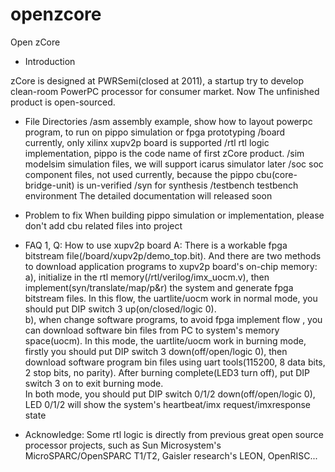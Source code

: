 openzcore
=========
Open zCore

* Introduction

zCore is designed at PWRSemi(closed at 2011), a startup try to develop clean-room PowerPC processor for consumer market. Now The unfinished product is open-sourced.

* File Directories
/asm            assembly example, show how to layout powerpc program, to run on pippo simulation or fpga prototyping
/board          currently, only xilinx xupv2p board is supported
/rtl            rtl logic implementation, pippo is the code name of first zCore product.
/sim            modelsim simulation files, we will support icarus simulator later
/soc            soc component files, not used currently, because the pippo cbu(core-bridge-unit) is un-verified
/syn            for synthesis 
/testbench      testbench environment
The detailed documentation will released soon

* Problem to fix
    When building pippo simulation or implementation, please don't add cbu related files into project
    
* FAQ
1, Q: How to use xupv2p board
   A: There is a workable fpga bitstream file(/board/xupv2p/demo_top.bit). And there are two methods to download application programs to xupv2p board's on-chip memory:
    a), initialize in the rtl memory(/rtl/verilog/imx_uocm.v), then implement(syn/translate/map/p&r) the system and generate fpga bitstream files.
        In this flow, the uartlite/uocm work in normal mode, you should put DIP switch 3 up(on/closed/logic 0).   
    b), when change software programs, to avoid fpga implement flow , you can download software bin files from PC to system's memory space(uocm). 
        In this mode, the uartlite/uocm work in burning mode, firstly you should put DIP switch 3 down(off/open/logic 0), then download software program bin files using uart tools(115200, 8 data bits, 2 stop bits, no parity). After burning complete(LED3 turn off), put DIP switch 3 on to exit burning mode.    
    In both mode, you should put DIP switch 0/1/2 down(off/open/logic 0), LED 0/1/2 will show the system's heartbeat/imx request/imxresponse state    
        
* Acknowledge:
    Some rtl logic is directly from previous great open source processor projects, such as Sun Microsystem's MicroSPARC/OpenSPARC T1/T2, Gaisler research's LEON, OpenRISC...
    
